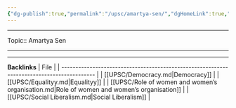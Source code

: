 ```yaml
---
{"dg-publish":true,"permalink":"/upsc/amartya-sen/","dgHomeLink":true,"dgPassFrontmatter":false}
---
```


----
Topic:: Amartya Sen 

----




---
**Backlinks**
| File                                                                                       |
| ------------------------------------------------------------------------------------------ |
| [[UPSC/Democracy.md\|Democracy]]                                                           |
| [[UPSC/Equalityy.md\|Equalityy]]                                                           |
| [[UPSC/Role of women and women’s organisation.md\|Role of women and women’s organisation]] |
| [[UPSC/Social Liberalism.md\|Social Liberalism]]                                           |


